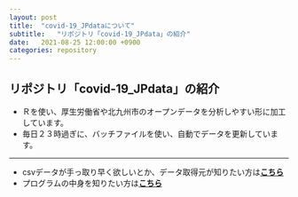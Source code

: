 ```yaml
---
layout: post
title:  "covid-19_JPdataについて"
subtitle:   "リポジトリ「covid-19_JPdata」の紹介"
date:   2021-08-25 12:00:00 +0900
categories: repository
---
```


## リポジトリ「covid-19_JPdata」の紹介
- Ｒを使い、厚生労働省や北九州市のオープンデータを分析しやすい形に加工しています。
- 毎日２３時過ぎに、バッチファイルを使い、自動でデータを更新しています。
---
- csvデータが手っ取り早く欲しいとか、データ取得元が知りたい方は[**こちら**](https://u-10bei.github.io/covid-19_JPdata/)
- プログラムの中身を知りたい方は[**こちら**](https://github.com/u-10bei/covid-19_JPdata)
